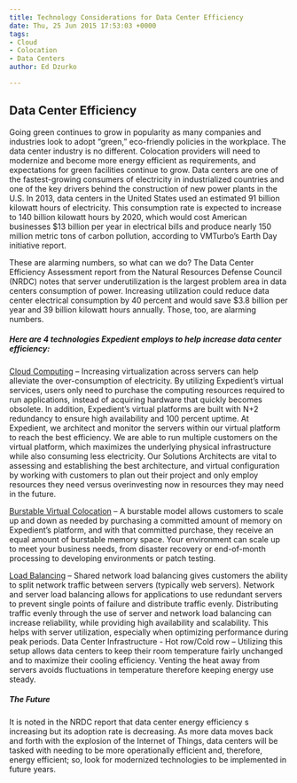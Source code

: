 ```yaml
---
title: Technology Considerations for Data Center Efficiency
date: Thu, 25 Jun 2015 17:53:03 +0000
tags:
- Cloud
- Colocation
- Data Centers
author: Ed Dzurko

---
```

## Data Center Efficiency

Going green continues to grow in popularity as many companies and industries look to adopt “green,” eco-friendly policies in the workplace. The data center industry is no different. Colocation providers will need to modernize and become more energy efficient as requirements, and expectations for green facilities continue to grow. Data centers are one of the fastest-growing consumers of electricity in industrialized countries and one of the key drivers behind the construction of new power plants in the U.S. In 2013, data centers in the United States used an estimated 91 billion kilowatt hours of electricity. This consumption rate is expected to increase to 140 billion kilowatt hours by 2020, which would cost American businesses $13 billion per year in electrical bills and produce nearly 150 million metric tons of carbon pollution, according to VMTurbo’s Earth Day initiative report. 

These are alarming numbers, so what can we do? The Data Center Efficiency Assessment report from the Natural Resources Defense Council (NRDC) notes that server underutilization is the largest problem area in data centers consumption of power. Increasing utilization could reduce data center electrical consumption by 40 percent and would save $3.8 billion per year and 39 billion kilowatt hours annually. Those, too, are alarming numbers. 

##### Here are 4 technologies Expedient employs to help increase data center efficiency:

[Cloud Computing](https://www.expedient.com/cloud-computing/) – Increasing virtualization across servers can help alleviate the over-consumption of electricity. By utilizing Expedient’s virtual services, users only need to purchase the computing resources required to run applications, instead of acquiring hardware that quickly becomes obsolete. In addition, Expedient’s virtual platforms are built with N+2 redundancy to ensure high availability and 100 percent uptime. At Expedient, we architect and monitor the servers within our virtual platform to reach the best efficiency. We are able to run multiple customers on the virtual platform, which maximizes the underlying physical infrastructure while also consuming less electricity. Our Solutions Architects are vital to assessing and establishing the best architecture, and virtual configuration by working with customers to plan out their project and only employ resources they need versus overinvesting now in resources they may need in the future.

[Burstable Virtual Colocation](https://www.expedient.com/burstable-virtual-colocation-variable-memory/) – A burstable model allows customers to scale up and down as needed by purchasing a committed amount of memory on Expedient’s platform, and with that committed purchase, they receive an equal amount of burstable memory space. Your environment can scale up to meet your business needs, from disaster recovery or end-of-month processing to developing environments or patch testing. 

[Load Balancing](https://www.expedient.com/managed-services/load-balancing/) – Shared network load balancing gives customers the ability to split network traffic between servers (typically web servers). Network and server load balancing allows for applications to use redundant servers to prevent single points of failure and distribute traffic evenly. Distributing traffic evenly through the use of server and network load balancing can increase reliability, while providing high availability and scalability. This helps with server utilization, especially when optimizing performance during peak periods. Data Center Infrastructure - Hot row/Cold row – Utilizing this setup allows data centers to keep their room temperature fairly unchanged and to maximize their cooling efficiency. Venting the heat away from servers avoids fluctuations in temperature therefore keeping energy use steady.

##### The Future 

It is noted in the NRDC report that data center energy efficiency s increasing but its adoption rate is decreasing. As more data moves back and forth with the explosion of the Internet of Things, data centers will be tasked with needing to be more operationally efficient and, therefore, energy efficient; so, look for modernized technologies to be implemented in future years.